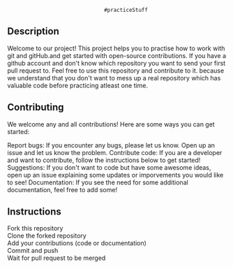 
                                   #practiceStuff

## Description
Welcome to our project! This project helps you to practise how to work with git and gitHub.and get started with open-source contributions. If you have a github account and don't know which repository you want to send your first pull request to. Feel free to use this repository and contribute to it. because we understand that you don't want to mess up a real repository which has valuable code before practicing atleast one time.

## Contributing
We welcome any and all contributions! Here are some ways you can get started:

Report bugs: If you encounter any bugs, please let us know. Open up an issue and let us know the problem.
Contribute code: If you are a developer and want to contribute, follow the instructions below to get started!
Suggestions: If you don't want to code but have some awesome ideas, open up an issue explaining some updates or imporvements you would like to see!
Documentation: If you see the need for some additional documentation, feel free to add some!

## Instructions
Fork this repository  
Clone the forked repository  
Add your contributions (code or documentation)  
Commit and push  
Wait for pull request to be merged
